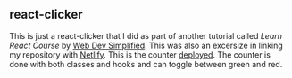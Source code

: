 ## react-clicker

This is just a react-clicker that I did as part of another tutorial called *Learn React Course* by [Web Dev Simplified](https://www.youtube.com/channel/UCFbNIlppjAuEX4znoulh0Cw). This was also an excersize in linking my repository with [Netlify](https://www.netlify.com/). This is the counter [deployed](https://nervous-roentgen-dd92d3.netlify.com/). The counter is done with both classes and hooks and can toggle between green and red.
